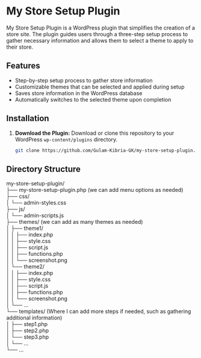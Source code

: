 # My Store Setup Plugin

My Store Setup Plugin is a WordPress plugin that simplifies the creation of a store site. The plugin guides users through a three-step setup process to gather necessary information and allows them to select a theme to apply to their store.

## Features

- Step-by-step setup process to gather store information
- Customizable themes that can be selected and applied during setup
- Saves store information in the WordPress database
- Automatically switches to the selected theme upon completion

## Installation

1. **Download the Plugin:**
   Download or clone this repository to your WordPress `wp-content/plugins` directory.

   ```bash
   git clone https://github.com/Gulam-Kibria-GK/my-store-setup-plugin.git
   ```

## Directory Structure

my-store-setup-plugin/ <br>
├── my-store-setup-plugin.php (we can add menu options as needed) <br>
├── css/ <br>
│ └── admin-styles.css<br>
├── js/<br>
│ └── admin-scripts.js<br>
├── themes/ (we can add as many themes as needed)<br>
│ ├── theme1/<br>
│ │ ├── index.php<br>
│ │ ├── style.css<br>
│ │ ├── script.js<br>
│ │ ├── functions.php<br>
│ │ └── screenshot.png<br>
│ └── theme2/<br>
│ │ ├── index.php<br>
│ │ ├── style.css<br>
│ │ ├── script.js<br>
│ │ ├── functions.php<br>
│ │ └── screenshot.png<br>
│ └── ...<br>
└── templates/ (Where I can add more steps if needed, such as gathering additional information) <br>
│ ├── step1.php<br>
│ ├── step2.php<br>
│ └── step3.php<br>
│ └── ...</br>
└── ...<br>
